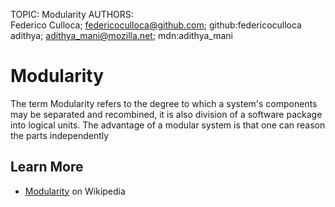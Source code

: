 TOPIC: Modularity
AUTHORS: Federico Culloca; federicoculloca@github.com; github:federicoculloca
         adithya; adithya_mani@mozilla.net; mdn:adithya_mani

# Modularity

The term Modularity refers to the degree to which a system's components may be separated and recombined,
it is also division of a software package into logical units. The advantage of a modular system is
that one can reason the parts independently

## Learn More

- [Modularity](https://en.wikipedia.org/wiki/Modularity) on Wikipedia
